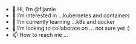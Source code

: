 - 👋 Hi, I’m @fljamie
- 👀 I’m interested in ...kubernetes and containers
- 🌱 I’m currently learning ...k8s and docker
- 💞️ I’m looking to collaborate on ... not sure yet :)
- 📫 How to reach me ...

<!---
fljamie/fljamie is a ✨ special ✨ repository because its `README.md` (this file) appears on your GitHub profile.
You can click the Preview link to take a look at your changes.
--->
